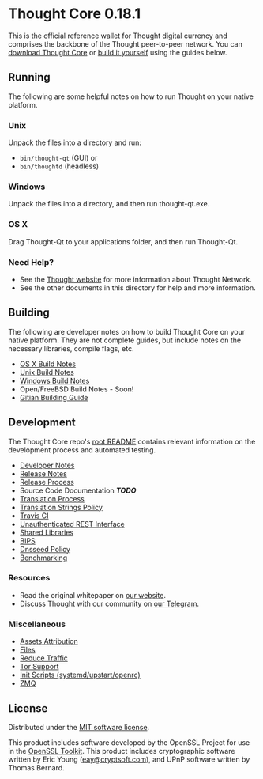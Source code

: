 Thought Core 0.18.1
=====================

This is the official reference wallet for Thought digital currency and
comprises the backbone of the Thought peer-to-peer network. You can [download
Thought Core](https://github.com/thoughtnetwork/thought/releases) or [build it
yourself](#building) using the guides below.

Running
---------------------
The following are some helpful notes on how to run Thought on your native platform.

### Unix

Unpack the files into a directory and run:

- `bin/thought-qt` (GUI) or
- `bin/thoughtd` (headless)

### Windows

Unpack the files into a directory, and then run thought-qt.exe.

### OS X

Drag Thought-Qt to your applications folder, and then run Thought-Qt.

### Need Help?

* See the [Thought website](https://thought.live) for more information about
Thought Network.
* See the other documents in this directory for help and more information.

Building
---------------------
The following are developer notes on how to build Thought Core on your native
platform. They are not complete guides, but include notes on the necessary
libraries, compile flags, etc.

- [OS X Build Notes](build-osx.md)
- [Unix Build Notes](build-unix.md)
- [Windows Build Notes](build-windows.md)
- Open/FreeBSD Build Notes - Soon!
- [Gitian Building Guide](gitian-building.md)

Development
---------------------
The Thought Core repo's [root README](/README.md) contains relevant information on the development process and automated testing.

- [Developer Notes](developer-notes.md)
- [Release Notes](release-notes.md)
- [Release Process](release-process.md)
- Source Code Documentation ***TODO***
- [Translation Process](translation_process.md)
- [Translation Strings Policy](translation_strings_policy.md)
- [Travis CI](travis-ci.md)
- [Unauthenticated REST Interface](REST-interface.md)
- [Shared Libraries](shared-libraries.md)
- [BIPS](bips.md)
- [Dnsseed Policy](dnsseed-policy.md)
- [Benchmarking](benchmarking.md)

### Resources
* Read the original whitepaper on [our website](https://thought.live).
* Discuss Thought with our community on [our Telegram](https://t.me/ThoughtAI).

### Miscellaneous
- [Assets Attribution](assets-attribution.md)
- [Files](files.md)
- [Reduce Traffic](reduce-traffic.md)
- [Tor Support](tor.md)
- [Init Scripts (systemd/upstart/openrc)](init.md)
- [ZMQ](zmq.md)

License
---------------------
Distributed under the [MIT software license](/COPYING).

This product includes software developed by the OpenSSL Project for use in the
[OpenSSL Toolkit](https://www.openssl.org/). This product includes
cryptographic software written by Eric Young
([eay@cryptsoft.com](mailto:eay@cryptsoft.com)), and UPnP software written by
Thomas Bernard.
